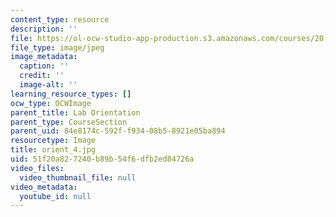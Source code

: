 ```yaml
---
content_type: resource
description: ''
file: https://ol-ocw-studio-app-production.s3.amazonaws.com/courses/20-109-laboratory-fundamentals-in-biological-engineering-spring-2010/51f20a827240b89b54f6dfb2ed84726a_orient_4.jpg
file_type: image/jpeg
image_metadata:
  caption: ''
  credit: ''
  image-alt: ''
learning_resource_types: []
ocw_type: OCWImage
parent_title: Lab Orientation
parent_type: CourseSection
parent_uid: 84e8174c-592f-f934-08b5-8921e05ba894
resourcetype: Image
title: orient_4.jpg
uid: 51f20a82-7240-b89b-54f6-dfb2ed84726a
video_files:
  video_thumbnail_file: null
video_metadata:
  youtube_id: null
---
```

